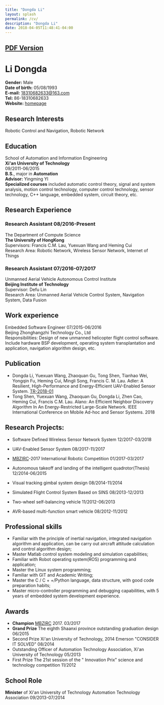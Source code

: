 ```yaml
---
title: "Dongda Li"
layout: splash
permalink: /cv/
description: "Dongda Li"
date: 2018-04-05T11:48:41-04:00
---
```


## [PDF Version](http://dongdongbh.tech/assets/pdf/cv.pdf) 

# Li Dongda  
__Gender:__ Male  
__Date of birth:__ 05/08/1993  
__E-mail:__ <18310682633@163.com>  
__Tel:__ 86-18310682633  
__Website:__ [homepage](https://dongdongbh.tech)  

## Research Interests
Robotic Control and Navigation, Robotic Network

## Education
School of Automation and Information Engineering  
__Xi'an University of Technology__     <br />    09/2011-06/2015                                  
__B.S.__, major in __Automation__   
__Advisor:__ Yingming YI  
__Specialized courses__ included automatic control theory, signal and system analysis, motion control technology, computer control technology, sensor technology, C++ language, embedded system, circuit theory, etc.

## Research Experience
### Research Assistant                                                  08/2016-Present
The Department of Compute Science    
__The University of HongKong__   
Supervisors: Francis C.M. Lau, Yuexuan Wang and Heming Cui    
Research Area: Robotic Network, Wireless Sensor Network, Internet of Things

### Research Assistant                                                  07/2016-07/2017
Unmanned Aerial Vehicle Autonomous Control Institute   
__Beijing Institute of Technology__   
Supervisor: Defu Lin   
Research Area: Unmanned Aerial Vehicle Control System, Navigation System, Data Fusion

## Work experience
Embedded Software Engineer                                      07/2015-06/2016   
Beijing Zhonghangzhi Technology Co., Ltd     
Responsibilities: Design of new unmanned helicopter flight control software.
Include hardware BSP development, operating system transplantation and application, navigation algorithm design, etc. 

## Publication
* Dongda Li, Yuexuan Wang, Zhaoquan Gu, Tong Shen, Tianhao Wei, Yongqin Fu, Heming Cui, Mingli Song, Francis C. M. Lau. Adler: A Resilient, High-Performance and Energy-Efficient UAV-Enabled Sensor System. [TR-2018-01](http://www.cs.hku.hk/research/techreps/document/TR-2018-01.pdf)
* Tong Shen, Yuexuan Wang, Zhaoquan Gu, Dongda Li, Zhen Cao, Heming Cui, Francis C.M. Lau. Alano: An Efficient Neighbor Discovery Algorithm In An Energy-Restricted Large-Scale Network. IEEE International Conference on Mobile Ad-hoc and Sensor Systems. 2018


## Research Projects:
+ Software Defined Wireless Sensor Network System                 12/2017-03/2018

+ UAV-Enabled Sensor System                                       08/2017-11/2017

+ [MBZIRC](http://www.mbzirc.com/challenge/2017)-2017 International Robotic Competition                   01/2017-03/2017

+ Autonomous takeoff and landing of the intelligent quadrotor(Thesis)   12/2014-06/2015

+ Visual tracking gimbal system design                                08/2014-11/2014
+ Simulated Flight Control System Based on SINS                       08/2013-12/2013
+ Two-wheel self-balancing vehicle                                    11/2012-06/2013
+ AVR-based multi-function smart vehicle                          08/2012-11/2012

## Professional skills
* Familiar with the principle of inertial navigation, integrated navigation algorithm and application, can be carry out aircraft attitude calculation and control algorithm design;
* Master Matlab control system modeling and simulation capabilities;
* Familiar with Robot operating system(ROS) programming and application;
* Master the Linux system programming;
* Familiar with GIT and Academic Writing;
* Master the C / C + +/Python language, data structure, with good code preparation habits;
* Master micro-controller programming and debugging capabilities, with 5 years of embedded system development experience.

## Awards
* __Champion__    [MBZIRC](https://youtu.be/Qvw5Z9baF-A?t=10s) 2017.                                                03/2017
* __Grand Prize__  The eighth Shaanxi province outstanding graduation design              06/2015
* Second Prize  Xi'an University of Technology, 2014 Emerson "CONSIDER IT SOLVED" 08/2014
* Outstanding Officer of Automation Technology Association, Xi'an University of Technology  05/2013
* First Prize  The 21st session of the " Innovation Prix" science and technology competition  11/2012

## School Role
__Minister__ of Xi'an University of Technology Automation Technology Association     09/2013-07/2014



